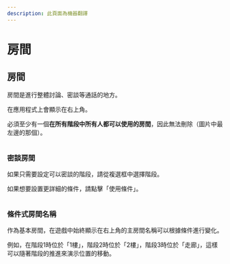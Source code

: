 ```yaml
---
description: 此頁面為機器翻譯
---
```


# 房間

## 房間

房間是進行整體討論、密談等通話的地方。

在應用程式上會顯示在右上角。

必須至少有一個**在所有階段中所有人都可以使用的房間**，因此無法刪除（圖片中最左邊的那個）。

<figure><img src="../.gitbook/assets/image3-1.avif" alt=""><figcaption></figcaption></figure>

### 密談房間

如果只需要設定可以密談的階段，請從複選框中選擇階段。

如果想要設置更詳細的條件，請點擊「使用條件」。

<figure><img src="../.gitbook/assets/image3-2.avif" alt=""><figcaption></figcaption></figure>

### 條件式房間名稱

作為基本房間，在遊戲中始終顯示在右上角的主房間名稱可以根據條件進行變化。

例如，在階段1時位於「1樓」，階段2時位於「2樓」，階段3時位於「走廊」，這樣可以隨著階段的推進來演示位置的移動。

<figure><img src="../.gitbook/assets/image3-3.avif" alt=""><figcaption></figcaption></figure>

